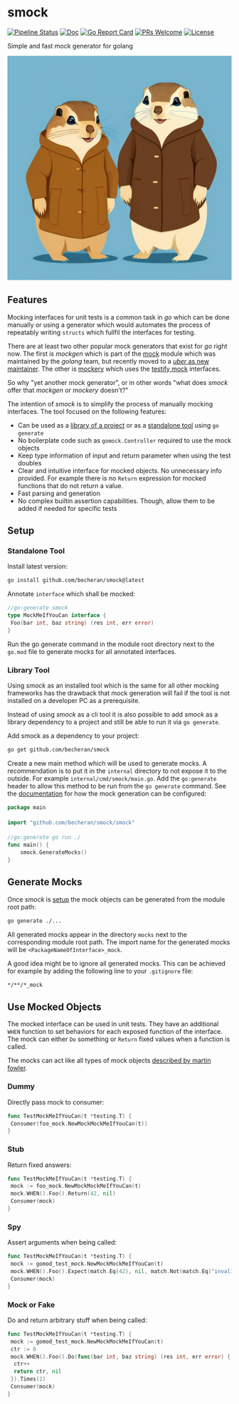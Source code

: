 # smock

[![Pipeline Status](https://github.com/becheran/smock/actions/workflows/go.yml/badge.svg)](https://github.com/becheran/smock/actions/workflows/go.yml)
[![Doc][go-doc-image]][go-doc-url]
[![Go Report Card][go-report-image]][go-report-url]
[![PRs Welcome][pr-welcome-image]][pr-welcome-url]
[![License][license-image]][license-url]

[license-url]: https://github.com/becheran/smock/blob/main/LICENSE
[license-image]: https://img.shields.io/badge/License-MIT-brightgreen.svg
[go-report-image]: https://goreportcard.com/badge/github.com/becheran/smock
[go-report-url]: https://goreportcard.com/report/github.com/becheran/smock
[pr-welcome-image]: https://img.shields.io/badge/PRs-welcome-brightgreen.svg
[pr-welcome-url]: https://github.com/becheran/smock/blob/main/CONTRIBUTING.md
[go-doc-image]: https://godoc.org/github.com/becheran/smock?status.svg
[go-doc-url]: https://godoc.org/github.com/becheran/smock

Simple and fast mock generator for golang

![Logo](./docs/logo.png)

## Features

Mocking interfaces for unit tests is a common task in *go* which can be done manually or using a generator which would automates the process of repeatably writing `structs` which fullfil the interfaces for testing.

There are at least two other popular mock generators that exist for *go* right now. The first is *mockgen* which is part of the [mock](https://github.com/golang/mock) module which was maintained by the *golang* team, but recently moved to a [*uber* as new maintainer](https://github.com/uber-go/mock). The other is [mockery](https://github.com/vektra/mockery) which uses the [testify mock](https://pkg.go.dev/github.com/stretchr/testify/mock) interfaces.

So why "yet another mock generator", or in other words "what does *smock* offer that *mockgen* or *mockery* doesn't?"

The intention of *smock* is to simplify the process of manually mocking interfaces. The tool focused on the following features:

- Can be used as a [library of a project](#library-tool) or as a [standalone tool](#standalone-tool) using `go generate`
- No boilerplate code such as `gomock.Controller` required to use the mock objects
- Keep type information of input and return parameter when using the test doubles
- Clear and intuitive interface for mocked objects. No unnecessary info provided. For example there is no `Return` expression for mocked functions that do not return a value.
- Fast parsing and generation
- No complex builtin assertion capabilities. Though, allow them to be added if needed for specific tests

## Setup

### Standalone Tool

Install latest version:

``` sh
go install github.com/becheran/smock@latest
```

Annotate `interface` which shall be mocked:

``` go
//go:generate smock
type MockMeIfYouCan interface {
 Foo(bar int, baz string) (res int, err error)
}
```

Run the go generate command in the module root directory next to the `go.mod` file to generate mocks for all annotated interfaces.

### Library Tool

Using *smock* as an installed tool which is the same for all other mocking frameworks has the drawback that mock generation will fail if the tool is not installed on a developer PC as a prerequisite.

Instead of using *smock* as a cli tool it is also possible to add *smock* as a library dependency to a project and still be able to run it via `go generate`.

Add smock as a dependency to your project:

``` sh
go get github.com/becheran/smock
```

Create a new main method which will be used to generate mocks. A recommendation is to put it in the `internal` directory to not expose it to the outside. For example `internal/cmd/smock/main.go`. Add the `go:generate` header to allow this method to be run from the `go generate` command. See the [documentation](https://pkg.go.dev/github.com/becheran/smock/smock) for how the mock generation can be configured:

``` go
package main

import "github.com/becheran/smock/smock"

//go:generate go run ./
func main() {
    smock.GenerateMocks()
}
```

## Generate Mocks

Once *smock* is [setup](#setup) the mock objects can be generated from the module root path:

``` sh
go generate ./...
```

All generated mocks appear in the directory `mocks` next to the corresponding module root path. The import name for the generated mocks will be `<PackageNameOfInterface>_mock`.

A good idea might be to ignore all generated mocks. This can be achieved for example by adding the  following line to your `.gitignore` file:

``` txt
*/**/*_mock
```

## Use Mocked Objects

The mocked interface can be used in unit tests. They have an additional `WHEN` function to set behaviors for each exposed function of the interface. The mock can either `Do` something or `Return` fixed values when a function is called.

The mocks can act like all types of mock objects [described by martin fowler](https://martinfowler.com/articles/mocksArentStubs.html).

### Dummy

Directly pass mock to consumer:

``` go
func TestMockMeIfYouCan(t *testing.T) {
 Consumer(foo_mock.NewMockMockMeIfYouCan(t))
}
```

### Stub

Return fixed answers:

``` go
func TestMockMeIfYouCan(t *testing.T) {
 mock := foo_mock.NewMockMockMeIfYouCan(t)
 mock.WHEN().Foo().Return(42, nil)
 Consumer(mock)
}
```

### Spy

Assert arguments when being called:

``` go
func TestMockMeIfYouCan(t *testing.T) {
 mock := gomod_test_mock.NewMockMockMeIfYouCan(t)
 mock.WHEN().Foo().Expect(match.Eq(42), nil, match.Not(match.Eq("invalid")))
 Consumer(mock)
}
```

### Mock or Fake

Do and return arbitrary stuff when being called:

``` go
func TestMockMeIfYouCan(t *testing.T) {
 mock := gomod_test_mock.NewMockMockMeIfYouCan(t)
 ctr := 0
 mock.WHEN().Foo().Do(func(bar int, baz string) (res int, err error) {
  ctr++
  return ctr, nil
 }).Times(2)
 Consumer(mock)
}
```
